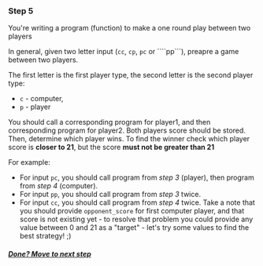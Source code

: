 ### Step 5

You're writing a program (function) to make a one round play between two players

In general, given two letter input (```cc```, ```cp```, ```pc``` or ````pp```), preapre a game between two players.

The first letter is the first player type, the second letter is the second player type:
* `c` - computer, 
* `p` - player

You should call a corresponding program for player1, and then corresponding program for player2. Both players score should be stored. Then, determine which player wins. To find the winner check which player score is __closer to 21__, but the score __must not be greater than 21__

For example:
* For input ```pc```, you should call program from _step 3_ (player), then program from _step 4_ (computer).
* For input ```pp```, you should call program from _step 3_ twice.
* For input ```cc```, you should call program from _step 4_ twice. Take a note that you should provide `opponent_score` for first computer player, and that score is not existing yet - to resolve that problem you could provide any value between 0 and 21 as a "target" - let's try some values to find the best strategy! ;)

##### [Done? Move to next step](step6.md)
 
